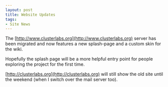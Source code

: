```yaml
---
layout: post
title: Website Updates
tags: 
- Site News
---
```

The [http://www.clusterlabs.org](http://www.clusterlabs.org) server has been
migrated and now features a new splash-page and a custom skin for the wiki.

Hopefully the splash page will be a more helpful entry point for people
exploring the project for the first time.

[http://clusterlabs.org](http://clusterlabs.org) will still show the old site
until the weekend (when I switch over the mail server too).

